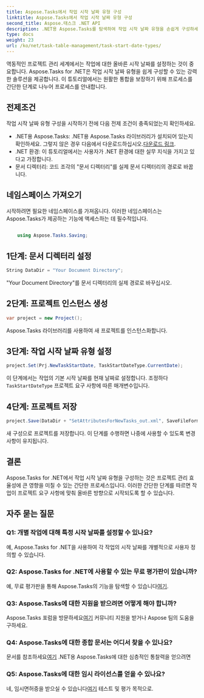 ```yaml
---
title: Aspose.Tasks에서 작업 시작 날짜 유형 구성
linktitle: Aspose.Tasks에서 작업 시작 날짜 유형 구성
second_title: Aspose.태스크 .NET API
description: .NET용 Aspose.Tasks를 탐색하여 작업 시작 날짜 유형을 손쉽게 구성하세요. 프로젝트 관리를 쉽게 최적화하세요. 지금 무료 평가판을 다운로드하세요!
type: docs
weight: 23
url: /ko/net/task-table-management/task-start-date-types/
---
```

역동적인 프로젝트 관리 세계에서는 작업에 대한 올바른 시작 날짜를 설정하는 것이 중요합니다. Aspose.Tasks for .NET은 작업 시작 날짜 유형을 쉽게 구성할 수 있는 강력한 솔루션을 제공합니다. 이 튜토리얼에서는 원활한 통합을 보장하기 위해 프로세스를 간단한 단계로 나누어 프로세스를 안내합니다.
## 전제조건
작업 시작 날짜 유형 구성을 시작하기 전에 다음 전제 조건이 충족되었는지 확인하세요.
-  .NET용 Aspose.Tasks: .NET용 Aspose.Tasks 라이브러리가 설치되어 있는지 확인하세요. 그렇지 않은 경우 다음에서 다운로드하십시오.[다운로드 링크](https://releases.aspose.com/tasks/net/).
- .NET 환경: 이 튜토리얼에서는 사용자가 .NET 환경에 대한 실무 지식을 가지고 있다고 가정합니다.
- 문서 디렉터리: 코드 조각의 "문서 디렉터리"를 실제 문서 디렉터리의 경로로 바꿉니다.
## 네임스페이스 가져오기
시작하려면 필요한 네임스페이스를 가져옵니다. 이러한 네임스페이스는 Aspose.Tasks가 제공하는 기능에 액세스하는 데 필수적입니다.
```csharp
    
    using Aspose.Tasks.Saving;
```
## 1단계: 문서 디렉터리 설정
```csharp
String DataDir = "Your Document Directory";
```
"Your Document Directory"를 문서 디렉터리의 실제 경로로 바꾸십시오.
## 2단계: 프로젝트 인스턴스 생성
```csharp
var project = new Project();
```
Aspose.Tasks 라이브러리를 사용하여 새 프로젝트를 인스턴스화합니다.
## 3단계: 작업 시작 날짜 유형 설정
```csharp
project.Set(Prj.NewTaskStartDate, TaskStartDateType.CurrentDate);
```
 이 단계에서는 작업의 기본 시작 날짜를 현재 날짜로 설정합니다. 조정하다`TaskStartDateType` 프로젝트 요구 사항에 따른 매개변수입니다.
## 4단계: 프로젝트 저장
```csharp
project.Save(DataDir + "SetAttributesForNewTasks_out.xml", SaveFileFormat.Xml);
```
새 구성으로 프로젝트를 저장합니다. 이 단계를 수행하면 나중에 사용할 수 있도록 변경 사항이 유지됩니다.
## 결론
Aspose.Tasks for .NET에서 작업 시작 날짜 유형을 구성하는 것은 프로젝트 관리 효율성에 큰 영향을 미칠 수 있는 간단한 프로세스입니다. 이러한 간단한 단계를 따르면 작업이 프로젝트 요구 사항에 맞춰 올바른 방향으로 시작되도록 할 수 있습니다.
## 자주 묻는 질문
### Q1: 개별 작업에 대해 특정 시작 날짜를 설정할 수 있나요?
예, Aspose.Tasks for .NET을 사용하여 각 작업의 시작 날짜를 개별적으로 사용자 정의할 수 있습니다.
### Q2: Aspose.Tasks for .NET에 사용할 수 있는 무료 평가판이 있습니까?
예, 무료 평가판을 통해 Aspose.Tasks의 기능을 탐색할 수 있습니다[여기](https://releases.aspose.com/).
### Q3: Aspose.Tasks에 대한 지원을 받으려면 어떻게 해야 합니까?
 Aspose.Tasks 포럼을 방문하세요[여기](https://forum.aspose.com/c/tasks/15) 커뮤니티 지원을 받거나 Aspose 팀의 도움을 구하세요.
### Q4: Aspose.Tasks에 대한 종합 문서는 어디서 찾을 수 있나요?
 문서를 참조하세요[여기](https://reference.aspose.com/tasks/net/) .NET용 Aspose.Tasks에 대한 심층적인 통찰력을 얻으려면
### Q5: Aspose.Tasks에 대한 임시 라이선스를 얻을 수 있나요?
 네, 임시면허증을 받으실 수 있습니다[여기](https://purchase.aspose.com/temporary-license/) 테스트 및 평가 목적으로.